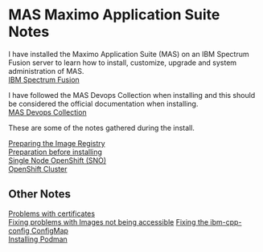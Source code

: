 # MAS Maximo Application Suite Notes

I have installed the Maximo Application Suite (MAS) on an IBM Spectrum Fusion server to learn how to install, customize, upgrade and system administration of MAS.  
[IBM Spectrum Fusion](https://www.ibm.com/products/storage-fusion)  

I have followed the MAS Devops Collection when installing and this should be considered the official documentation when installing.  
[MAS Devops Collection](https://ibm-mas.github.io/ansible-devops)  

These are some of the notes gathered during the install.  

[Preparing the Image Registry](/preparingImageRegistry)  
[Preparation before installing](/preparation)  
[Single Node OpenShift (SNO)](/SNO)  
[OpenShift Cluster](/OpenShiftCluster)  

## Other Notes

[Problems with certificates](/CertificateProblems)  
[Fixing problems with Images not being accessible](/ImageRegistryAccess)
[Fixing the ibm-cpp-config ConfigMap](/ibmcppconfig)  
[Installing Podman](/Podman)  